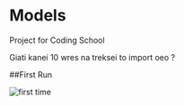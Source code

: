 # Models
Project for Coding School 

Giati kanei 10 wres na treksei to import oeo ?

##First Run

![first time](https://user-images.githubusercontent.com/32599925/31866971-f882c322-b78f-11e7-904d-b6821a9f04ba.png)
